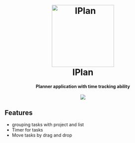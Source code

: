 <h1 align="center">
  <br>
  <a href="http://www.amitmerchant.com/electron-markdownify"><img src="https://github.com/iman-salmani/iplan/blob/400e0d5f14c9d96d086378ea38d8d512ed4ba4f5/data/icons/hicolor/scalable/apps/ir.imansalmani.iplan.svg" alt="IPlan" width="200"></a>
  <br>
  IPlan
  <br>
</h1>

<h4 align="center">Planner application with time tracking ability</h4>

<div align="center">
  <img src="https://github.com/iman-salmani/iplan/blob/6d21677b84a767376a96b71079f7610dfe6f838c/data/screenshots/window.png">
</div>

## Features
* grouping tasks with project and list
* Timer for tasks
* Move tasks by drag and drop
